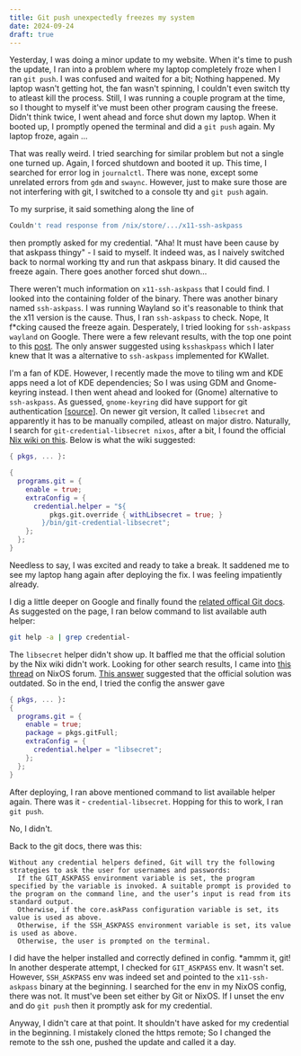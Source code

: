 ```yaml
---
title: Git push unexpectedly freezes my system
date: 2024-09-24
draft: true
---
```


Yesterday, I was doing a minor update to my website. When it's time to push the update, I ran into a problem where my laptop completely froze when I ran `git push`.
I was confused and waited for a bit; Nothing happened. My laptop wasn't getting hot, the fan wasn't spinning, I couldn't even switch tty to atleast kill the process.
Still, I was running a couple program at the time, so I thought to myself it've must been other program causing the freese. Didn't think twice, I went ahead and force shut down
my laptop. When it booted up, I promptly opened the terminal and did a `git push` again. My laptop froze, again ...

That was really weird. I tried searching for similar problem but not a single one turned up. Again, I forced shutdown and booted it up. This time, I searched for error log in `journalctl`.
There was none, except some unrelated errors from `gdm` and `swaync`. However, just to make sure those are not interfering with git, I switched to a console tty and `git push` again.

To my surprise, it said something along the line of

```bash
Couldn't read response from /nix/store/.../x11-ssh-askpass
```

then promptly asked for my credential.
"Aha! It must have been cause by that askpass thingy" - I said to myself. It indeed was, as I naively switched back to normal working tty and run that askpass binary. It did caused the freeze again.
There goes another forced shut down...

There weren't much information on `x11-ssh-askpass` that I could find. I looked into the containing folder of the binary. There was another binary named `ssh-askpass`.
I was running Wayland so it's reasonable to think that the x11 version is the cause. Thus, I ran `ssh-askpass` to check. Nope, It f\*cking caused the freeze again.
Desperately, I tried looking for `ssh-askpass wayland` on Google. There were a few relevant results, with the top one point to this [post](https://unix.stackexchange.com/questions/779264/how-do-i-get-ssh-askpass-working-in-wayland-on-kde).
The only answer suggested using `ksshaskpass` which I later knew that It was a alternative to `ssh-askpass` implemented for KWallet.

I'm a fan of KDE. However, I recently made the move to tiling wm and KDE apps need a lot of KDE dependencies; So I was using GDM and Gnome-keyring instead.
I then went ahead and looked for (Gnome) alternative to `ssh-askpass`. As guessed, `gnome-keyring` did have support for git authentication [[source](https://stackoverflow.com/questions/13385690/how-to-use-git-with-gnome-keyring-integration)].
On newer git version, It called `libsecret` and apparently it has to be manually compiled, atleast on major distro.
Naturally, I search for `git-credential-libsecret nixos`, after a bit, I found the official [Nix wiki on this](https://wiki.nixos.org/wiki/Git). Below is what the wiki suggested:

```nix
{ pkgs, ... }:

{
  programs.git = {
    enable = true;
    extraConfig = {
      credential.helper = "${
          pkgs.git.override { withLibsecret = true; }
        }/bin/git-credential-libsecret";
    };
  };
}
```

Needless to say, I was excited and ready to take a break. It saddened me to see my laptop hang again after deploying the fix. I was feeling impatiently already.

I dig a little deeper on Google and finally found the [related offical Git docs](https://git-scm.com/docs/gitcredentials). As suggested on the page, I ran below command to list available auth helper:

```bash
git help -a | grep credential-
```

The `libsecret` helper didn't show up. It baffled me that the official solution by the Nix wiki didn't work.
Looking for other search results, I came into [this thread](https://discourse.nixos.org/t/git-credential-manager-on-nixos/25742/4) on NixOS forum.
[This answer](https://discourse.nixos.org/t/git-credential-manager-on-nixos/25742/6) suggested that the official solution was outdated. So in the end, I tried the config the answer gave

```nix
{ pkgs, ... }:
{
  programs.git = {
    enable = true;
    package = pkgs.gitFull;
    extraConfig = {
      credential.helper = "libsecret";
    };
  };
}
```

After deploying, I ran above mentioned command to list available helper again.
There was it - `credential-libsecret`. Hopping for this to work, I ran `git push`.

No, I didn't.

Back to the git docs, there was this:

```
Without any credential helpers defined, Git will try the following strategies to ask the user for usernames and passwords:
  If the GIT_ASKPASS environment variable is set, the program specified by the variable is invoked. A suitable prompt is provided to the program on the command line, and the user’s input is read from its standard output.
  Otherwise, if the core.askPass configuration variable is set, its value is used as above.
  Otherwise, if the SSH_ASKPASS environment variable is set, its value is used as above.
  Otherwise, the user is prompted on the terminal.
```

I did have the helper installed and correctly defined in config. \*ammm it, git!
In another desperate attempt, I checked for `GIT_ASKPASS` env. It wasn't set.
However, `SSH_ASKPASS` env was indeed set and pointed to the `x11-ssh-askpass` binary at the beginning.
I searched for the env in my NixOS config, there was not. It must've been set either by Git or NixOS.
If I unset the env and do `git push` then it promptly ask for my credential.

Anyway, I didn't care at that point. It shouldn't have asked for my credential in the beginning.
I mistakely cloned the https remote; So I changed the remote to the ssh one, pushed the update and called it a day.
